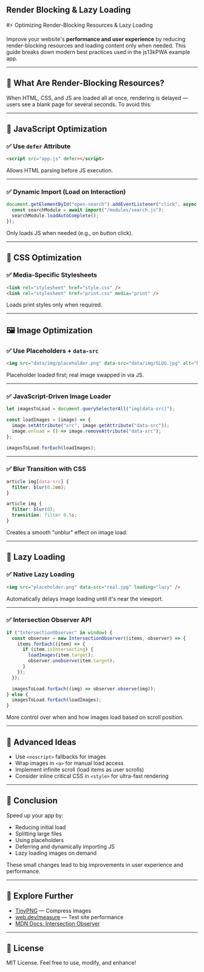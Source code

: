## Render Blocking & Lazy Loading 


#⚡ Optimizing Render-Blocking Resources & Lazy Loading

Improve your website's **performance and user experience** by reducing render-blocking resources and loading content only when needed. This guide breaks down modern best practices used in the js13kPWA example app.

---

## 🚫 What Are Render-Blocking Resources?

When HTML, CSS, and JS are loaded all at once, rendering is delayed — users see a blank page for several seconds. To avoid this:

---

## 🧩 JavaScript Optimization

### ✅ Use `defer` Attribute

```html
<script src="app.js" defer></script>
```

Allows HTML parsing before JS execution.

---

### ✅ Dynamic Import (Load on Interaction)

```js
document.getElementById("open-search").addEventListener("click", async () => {
  const searchModule = await import("/modules/search.js");
  searchModule.loadAutoComplete();
});
```

Only loads JS when needed (e.g., on button click).

---

## 🎨 CSS Optimization

### ✅ Media-Specific Stylesheets

```html
<link rel="stylesheet" href="style.css" />
<link rel="stylesheet" href="print.css" media="print" />
```

Loads print styles only when required.

---

## 🖼️ Image Optimization

### ✅ Use Placeholders + `data-src`

```html
<img src="data/img/placeholder.png" data-src="data/img/SLUG.jpg" alt="NAME" />
```

Placeholder loaded first; real image swapped in via JS.

---

### ✅ JavaScript-Driven Image Loader

```js
let imagesToLoad = document.querySelectorAll("img[data-src]");

const loadImages = (image) => {
  image.setAttribute("src", image.getAttribute("data-src"));
  image.onload = () => image.removeAttribute("data-src");
};

imagesToLoad.forEach(loadImages);
```

---

### ✅ Blur Transition with CSS

```css
article img[data-src] {
  filter: blur(0.2em);
}

article img {
  filter: blur(0);
  transition: filter 0.5s;
}
```

Creates a smooth "unblur" effect on image load.

---

## 🐌 Lazy Loading

### ✅ Native Lazy Loading

```html
<img src="placeholder.png" data-src="real.jpg" loading="lazy" />
```

Automatically delays image loading until it's near the viewport.

---

### ✅ Intersection Observer API

```js
if ("IntersectionObserver" in window) {
  const observer = new IntersectionObserver((items, observer) => {
    items.forEach((item) => {
      if (item.isIntersecting) {
        loadImages(item.target);
        observer.unobserve(item.target);
      }
    });
  });

  imagesToLoad.forEach((img) => observer.observe(img));
} else {
  imagesToLoad.forEach(loadImages);
}
```

More control over when and how images load based on scroll position.

---

## 🚀 Advanced Ideas

- Use `<noscript>` fallbacks for images
- Wrap images in `<a>` for manual load access
- Implement infinite scroll (load items as user scrolls)
- Consider inline critical CSS in `<style>` for ultra-fast rendering

---

## 🧠 Conclusion

Speed up your app by:

- Reducing initial load
- Splitting large files
- Using placeholders
- Deferring and dynamically importing JS
- Lazy loading images on demand

These small changes lead to big improvements in user experience and performance.

---

## 🧪 Explore Further

- [TinyPNG](https://tinypng.com) — Compress images
- [web.dev/measure](https://web.dev/measure) — Test site performance
- [MDN Docs: Intersection Observer](https://developer.mozilla.org/en-US/docs/Web/API/Intersection_Observer_API)

---

## 📝 License

MIT License. Feel free to use, modify, and enhance!
